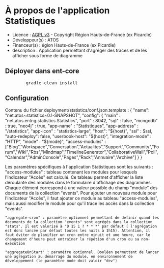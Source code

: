 # À propos de l'application Statistiques

* Licence : [AGPL v3](http://www.gnu.org/licenses/agpl.txt) - Copyright Région Hauts-de-France (ex Picardie)
* Développeur(s) : ATOS
* Financeur(s) : égion Hauts-de-France (ex Picardie)
* description : Application permettant d'agréger des traces et de les afficher sous forme de diagramme

## Déployer dans ent-core
<pre>
		gradle clean install
</pre>


## Configuration
Contenu du fichier deployment/statistics/conf.json.template :
{
  "name": "net.atos~statistics~0.1-SNAPSHOT",
  "config": {
    "main" : "net.atos.entng.statistics.Statistics",
    "port" : 8042,
    "sql" : false,
    "mongodb" : true,
    "neo4j" : true,
    "app-name" : "Statistiques",
    "app-address" : "/statistics",
    "app-icon" : "statistics-large",
    "host": "${host}",
    "ssl" : $ssl,
    "auto-redeploy": false,
    "userbook-host": "${host}",
    "integration-mode" : "HTTP",
    "mode" : "${mode}",
    "access-modules" : ["Blog","Workspace","Conversation","Actualites","Support","Community","Forum","Wiki","Rbs","Mindmap","TimelineGenerator","CollaborativeWall","Poll","Calendar","AdminConsole","Pages","Rack","Annuaire","Archive"]
    }
}


Les paramètres spécifiques à l'application Statistiques sont les suivants :
    "access-modules" : tableau contenant les modules pour lesquels l'indicateur "Accès" est calculé. Ce tableau permet d'afficher la liste déroulante des modules dans le formulaire d'affichage des diagrammes. Chaque élément correspond à une valeur possible du champ "module" des documents de la collection "events".
    Pour ajouter un nouveau module pour l'indicateur "Accès", il faut ajouter ce module au tableau "access-modules", mais aussi modifier le module pour qu'il trace les accès dans la collection "events".

	"aggregate-cron" : paramètre optionnel permettant de définir quand les documents de la collection "events" sont agrégés dans la collection "stats". Il est valorisé à "0 15 1 ? * * *" par défaut ( l'agrégation est donc lancée par défaut toutes les nuits à 1h15). Attention, il faut éviter de planifier un cron entre minuit et une heure, car le changement d'heure peut entraîner la répétion d'un cron ou sa non-exécution 

	"aggregateOnStart" : paramètre optionnel. Booléen permettant de lancer une agrégation au démarrage du module, en environnement de développement (le paramètre mode doit valoir "dev")

